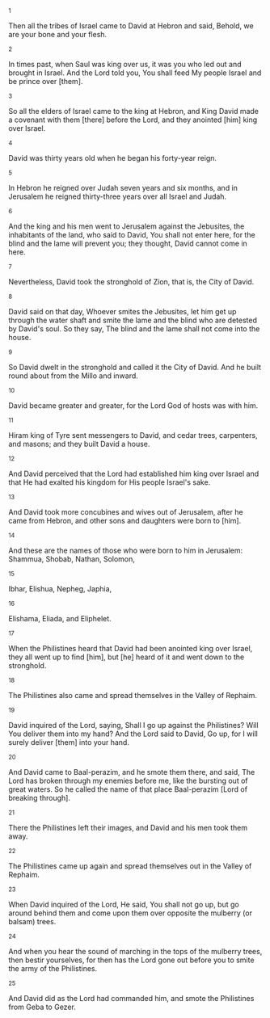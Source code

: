 <sup>1</sup> 

Then all the tribes of Israel came to David at Hebron and said, Behold, we are your bone and your flesh. 

<sup>2</sup> 

In times past, when Saul was king over us, it was you who led out and brought in Israel. And the Lord told you, You shall feed My people Israel and be prince over [them]. 

<sup>3</sup> 

So all the elders of Israel came to the king at Hebron, and King David made a covenant with them [there] before the Lord, and they anointed [him] king over Israel. 

<sup>4</sup> 

David was thirty years old when he began his forty-year reign. 

<sup>5</sup> 

In Hebron he reigned over Judah seven years and six months, and in Jerusalem he reigned thirty-three years over all Israel and Judah. 

<sup>6</sup> 

And the king and his men went to Jerusalem against the Jebusites, the inhabitants of the land, who said to David, You shall not enter here, for the blind and the lame will prevent you; they thought, David cannot come in here. 

<sup>7</sup> 

Nevertheless, David took the stronghold of Zion, that is, the City of David. 

<sup>8</sup> 

David said on that day, Whoever smites the Jebusites, let him get up through the water shaft and smite the lame and the blind who are detested by David's soul. So they say, The blind and the lame shall not come into the house. 

<sup>9</sup> 

So David dwelt in the stronghold and called it the City of David. And he built round about from the Millo and inward. 

<sup>10</sup> 

David became greater and greater, for the Lord God of hosts was with him. 

<sup>11</sup> 

Hiram king of Tyre sent messengers to David, and cedar trees, carpenters, and masons; and they built David a house. 

<sup>12</sup> 

And David perceived that the Lord had established him king over Israel and that He had exalted his kingdom for His people Israel's sake. 

<sup>13</sup> 

And David took more concubines and wives out of Jerusalem, after he came from Hebron, and other sons and daughters were born to [him]. 

<sup>14</sup> 

And these are the names of those who were born to him in Jerusalem: Shammua, Shobab, Nathan, Solomon, 

<sup>15</sup> 

Ibhar, Elishua, Nepheg, Japhia, 

<sup>16</sup> 

Elishama, Eliada, and Eliphelet. 

<sup>17</sup> 

When the Philistines heard that David had been anointed king over Israel, they all went up to find [him], but [he] heard of it and went down to the stronghold. 

<sup>18</sup> 

The Philistines also came and spread themselves in the Valley of Rephaim. 

<sup>19</sup> 

David inquired of the Lord, saying, Shall I go up against the Philistines? Will You deliver them into my hand? And the Lord said to David, Go up, for I will surely deliver [them] into your hand. 

<sup>20</sup> 

And David came to Baal-perazim, and he smote them there, and said, The Lord has broken through my enemies before me, like the bursting out of great waters. So he called the name of that place Baal-perazim [Lord of breaking through]. 

<sup>21</sup> 

There the Philistines left their images, and David and his men took them away. 

<sup>22</sup> 

The Philistines came up again and spread themselves out in the Valley of Rephaim. 

<sup>23</sup> 

When David inquired of the Lord, He said, You shall not go up, but go around behind them and come upon them over opposite the mulberry (or balsam) trees. 

<sup>24</sup> 

And when you hear the sound of marching in the tops of the mulberry trees, then bestir yourselves, for then has the Lord gone out before you to smite the army of the Philistines. 

<sup>25</sup> 

And David did as the Lord had commanded him, and smote the Philistines from Geba to Gezer.